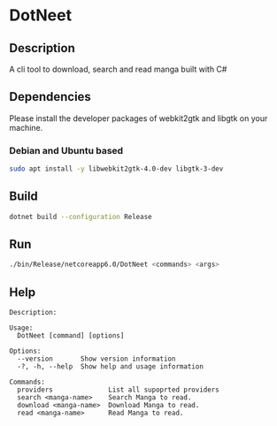 # DotNeet

## Description

A cli tool to download, search and read manga built with C#

## Dependencies

Please install the developer packages of webkit2gtk and libgtk on your machine.

### Debian and Ubuntu based

```bash
sudo apt install -y libwebkit2gtk-4.0-dev libgtk-3-dev
```

## Build

```bash
dotnet build --configuration Release
```

## Run

```bash
./bin/Release/netcoreapp6.0/DotNeet <commands> <args>
```

## Help

```
Description:

Usage:
  DotNeet [command] [options]

Options:
  --version       Show version information
  -?, -h, --help  Show help and usage information

Commands:
  providers              List all supoprted providers
  search <manga-name>    Search Manga to read.
  download <manga-name>  Download Manga to read.
  read <manga-name>      Read Manga to read.
```
